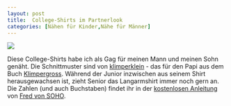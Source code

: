 ```yaml
---
layout: post
title:  College-Shirts im Partnerlook
categories: [Nähen für Kinder,Nähe für Männer]
---
```


![](2021-12-15-college-shirts-partnerlook.JPG)

Diese College-Shirts habe ich als Gag für meinen Mann und meinen Sohn genäht.
Die Schnittmuster sind von [klimperklein](klimperklein.com) - das für den Papi aus dem Buch [Klimpergross](https://www.topp-kreativ.de/naehen-mit-jersey-klimpergross-6492).
Während der Junior inzwischen aus seinem Shirt herausgewachsen ist, zieht Senior das Langarmshirt immer noch gern an.
Die Zahlen (und auch Buchstaben) findet ihr in der [kostenlosen Anleitung](https://www.google.com/url?sa=t&rct=j&q=&esrc=s&source=web&cd=&ved=2ahUKEwi1u7Df2_D0AhVsh_0HHYmsAj8QFnoECBwQAQ&url=https%3A%2F%2Fwww.fredvonsoho.de%2Fcounter%2Fdownloads_free.php%3Faction%3Ddownload%26file%3DTutorial_Applizieren_FredvonSOHO.pdf&usg=AOvVaw1ARRElErf-80-pg4qjGRrI) von [Fred von SOHO](https://www.fredvonsoho.de/).
